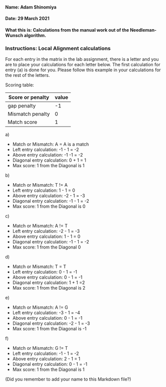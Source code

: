 #### Name: Adam Shinomiya
#### Date: 29 March 2021
#### What this is: Calculations from the manual work out of the Needleman-Wunsch algorithm.

### Instructions: Local Alignment calculations
For each entry in the matrix in the lab assignment, there is a letter and you are to place your calculations for each letter below. The first calculation for entry (a) is done for you. Please follow this example in your calculations for the rest of the letters.

Scoring table:


|Score or penalty| value |
|----------------|-------|
|gap penalty      |-1     |
|Mismatch penalty | 0     |
|Match score     | 1     |


a)
- Match or Mismatch: A = A is a match
- Left entry calculation: -1 - 1 = -2
- Above entry calculation: -1 -1 = -2
- Diagonal entry calculation: 0 + 1 = 1
- Max score: 1 from the Diagonal is 1


b)
- Match or Mismatch: T != A
- Left entry calculation: 1 - 1 = 0
- Above entry calculation: -2 - 1 = -3
- Diagonal entry calculation: -1 - 1 = -2
- Max score: 1 from the Diagonal is 0


c)
- Match or Mismatch: A != T
- Left entry calculation: -2 - 1 = -3
- Above entry calculation: 1 - 1 = 0
- Diagonal entry calculation: -1 - 1 = -2
- Max score: 1 from the Diagonal 0


d)
- Match or Mismatch: T = T
- Left entry calculation: 0 - 1 = -1
- Above entry calculation: 0 - 1 = -1
- Diagonal entry calculation: 1 + 1 =2
- Max score: 1 from the Diagonal is 2


e)
- Match or Mismatch: A != G
- Left entry calculation: -3 - 1 = -4
- Above entry calculation: 0 - 1 = -1
- Diagonal entry calculation: -2 - 1 = -3
- Max score: 1 from the Diagonal is -1


f)
- Match or Mismatch: G != T
- Left entry calculation: -1 - 1 = -2
- Above entry calculation: 2 - 1 = 1
- Diagonal entry calculation: 0 - 1 = -1
- Max score: 1 from the Diagonal is 1



(Did you remember to add your name to this Markdown file?)
